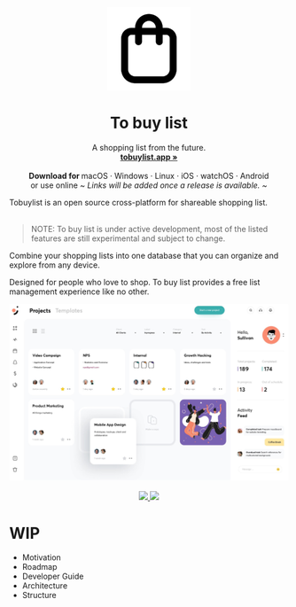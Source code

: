 <p align="center">
  <a href="#">

  </a>
  <p align="center">
   <img width="150" height="150" src="https://raw.githubusercontent.com/flumadev/tobuylist/65f00424510a9f3230365fd84e5c9323291b39f8/src/assets/logo.svg" alt="Logo">
  </p>
  <h1 align="center"><b>To buy list</b></h1>
  <p align="center">
  A shopping list from the future.
    <br />
    <a href="https://tobuylist.app"><strong>tobuylist.app »</strong></a>
    <br />
    <br />
    <b>Download for </b>
    macOS
    ·
    Windows
    ·
    Linux
    ·
    iOS
    ·
    watchOS
    ·
    Android
    <br />
or use online
    <i>~ Links will be added once a release is available. ~</i>
  </p>
    </p>
Tobuylist is an open source cross-platform for shareable shopping list. 
<br/>
<br/>

> NOTE: To buy list is under active development, most of the listed features are still experimental and subject to
> change.

Combine your shopping lists into one database that you can organize and explore from any device. 

Designed for people who love to shop. To buy list provides a free list
management experience like no other.

<p align="center">
  <img src="https://raw.githubusercontent.com/flumadev/tobuylist/master/src/assets/example.jpg" alt="App screenshot">
  <br />
  <br />
  <a href="https://www.gnu.org/licenses/agpl-3.0">
    <img src="https://img.shields.io/static/v1?label=Licence&message=AGPL%20v3&color=000" />
  </a>
  <img src="https://img.shields.io/static/v1?label=Stage&message=Alpha&color=2BB4AB" />
  <br />
</p>

# WIP

- Motivation
- Roadmap
- Developer Guide
- Architecture
- Structure